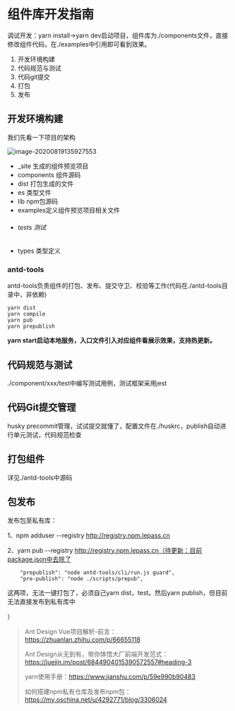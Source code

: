# 组件库开发指南



调试开发：yarn install->yarn dev启动项目，组件库为./components文件，直接修改组件代码，在./examples中引用即可看到效果。

1. 开发环境构建
2. 代码规范与测试
3. 代码git提交
4. 打包
5. 发布

## 开发环境构建

我们先看一下项目的架构

![image-20200819135927553](C:\Users\simple\AppData\Roaming\Typora\typora-user-images\image-20200819135927553.png)

- _site 生成的组件预览项目
- components 组件源码
- dist 打包生成的文件
- es 类型文件
- lib npm包源码
- examples定义组件预览项目相关文件
- ###### tests 测试
- types 类型定义

### antd-tools

antd-tools负责组件的打包、发布、提交守卫、校验等工作(代码在./antd-tools目录中，非依赖)

```
yarn dist
yarn compile
yarn pub
yarn prepublish
```

**yarn start启动本地服务，入口文件引入对应组件看展示效果，支持热更新。**



## 代码规范与测试

./component/xxx/test中编写测试用例，测试框架采用jest

## 代码Git提交管理

husky precommit管理，试试提交就懂了，配置文件在./huskrc，publish自动进行单元测试，代码规范检查

## 打包组件

详见./antd-tools中源码

## 包发布



发布包至私有库：

1、npm adduser --registry http://registry.npm.lepass.cn

2、yarn pub --registry http://registry.npm.lepass.cn（待更新：目前package.json中去除了

```
    "prepublish": "node antd-tools/cli/run.js guard",
    "pre-publish": "node ./scripts/prepub",
```

这两项，无法一键打包了，必须自己yarn dist，test。然后yarn publish，但目前无法直接发布到私有库中

）



> Ant Design Vue项目解析-前言：https://zhuanlan.zhihu.com/p/66655118
>
> Ant Design从无到有，带你体悟大厂前端开发范式：https://juejin.im/post/6844904015390572557#heading-3
>
> yarn使用手册：https://www.jianshu.com/p/59e990b90483
>
> 如何搭建npm私有仓库及发布npm包：https://my.oschina.net/u/4292771/blog/3306024

